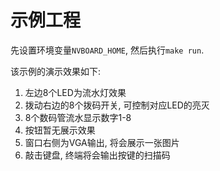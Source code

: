 # 示例工程

先设置环境变量`NVBOARD_HOME`, 然后执行`make run`.

该示例的演示效果如下:
1. 左边8个LED为流水灯效果
1. 拨动右边的8个拨码开关, 可控制对应LED的亮灭
1. 8个数码管流水显示数字1-8
1. 按钮暂无展示效果
1. 窗口右侧为VGA输出, 将会展示一张图片
1. 敲击键盘, 终端将会输出按键的扫描码
